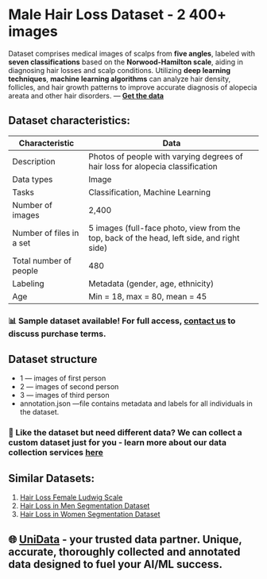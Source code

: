 # Male Hair Loss Dataset - 2 400+ images

Dataset comprises medical images of scalps from **five angles**, labeled with **seven classifications** based on the **Norwood-Hamilton scale**, aiding in diagnosing hair losses and scalp conditions. Utilizing **deep learning techniques**, **machine learning algorithms** can analyze hair density, follicles, and hair growth patterns to improve accurate diagnosis of alopecia areata and other hair disorders.  — **[Get the data](https://unidata.pro/datasets/hair-loss-male-norwood-scale/?utm_source=github&utm_medium=referral&utm_campaign=male-hair-loss-dataset )**

## Dataset characteristics:
| Characteristic                      | Data                                                                 |
|-------------------------------------|----------------------------------------------------------------------|
| Description                         | Photos of people with varying degrees of hair loss for alopecia classification |
| Data types                          | Image                                                                |
| Tasks                               | Classification, Machine Learning                                    |
| Number of images                    | 2,400                                                                |
| Number of files in a set            | 5 images (full-face photo, view from the top, back of the head, left side, and right side) |
| Total number of people              | 480                                                                  |
| Labeling                            | Metadata (gender, age, ethnicity)                                    |
| Age                                 | Min = 18, max = 80, mean = 45                                        |

### 📊 Sample dataset available! For full access, [contact us](https://unidata.pro/datasets/hair-loss-male-norwood-scale/?utm_source=github&utm_medium=referral&utm_campaign=male-hair-loss-dataset) to discuss purchase terms.

## Dataset structure
- 1  —  images of first person
- 2  —  images of second person
- 3  — images of third person
- annotation.json  —file contains metadata and labels for all individuals in the dataset.

### 🧩 Like the dataset but need different data? We can collect a custom dataset just for you - learn more about our data collection services [here](https://unidata.pro/datasets/hair-loss-male-norwood-scale/?utm_source=github&utm_medium=referral&utm_campaign=male-hair-loss-dataset)

## Similar Datasets:
1. [Hair Loss Female Ludwig Scale](https://unidata.pro/datasets/hair-loss-female-ludwig-scale/?utm_source=kaggle-med&utm_medium=referral&utm_campaign=male-hair-loss-dataset)
2. [Hair Loss in Men Segmentation Dataset](https://unidata.pro/datasets/hair-loss-in-men-segmentation-dataset/?utm_source=kaggle-med&utm_medium=referral&utm_campaign=male-hair-loss-dataset)
3. [Hair Loss in Women Segmentation Dataset](https://unidata.pro/datasets/hair-loss-in-women-segmentation-dataset/?utm_source=kaggle-med&utm_medium=referral&utm_campaign=male-hair-loss-dataset)

## 🌐 [UniData](https://unidata.pro/datasets/hair-loss-male-norwood-scale/?utm_source=github&utm_medium=referral&utm_campaign=male-hair-loss-dataset) - your trusted data partner. Unique, accurate, thoroughly collected and annotated data designed to fuel your AI/ML success.
